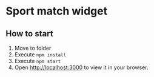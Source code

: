 # Sport match widget

## How to start
1.  Move to folder
2.  Execute `npm install`
3.  Execute `npm start`
3.  Open [http://localhost:3000](http://localhost:3000) to view it in your browser.

